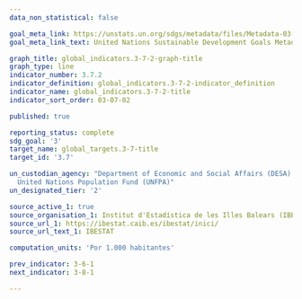 ```yaml
---
data_non_statistical: false

goal_meta_link: https://unstats.un.org/sdgs/metadata/files/Metadata-03-07-02.pdf
goal_meta_link_text: United Nations Sustainable Development Goals Metadata (PDF 90.8 KB)

graph_title: global_indicators.3-7-2-graph-title
graph_type: line
indicator_number: 3.7.2
indicator_definition: global_indicators.3-7-2-indicator_definition
indicator_name: global_indicators.3-7-2-title
indicator_sort_order: 03-07-02

published: true

reporting_status: complete
sdg_goal: '3'
target_name: global_targets.3-7-title
target_id: '3.7'

un_custodian_agency: "Department of Economic and Social Affairs (DESA) Population Division <br>
  United Nations Population Fund (UNFPA)"
un_designated_tier: '2'

source_active_1: true
source_organisation_1: Institut d'Estadística de les Illes Balears (IBESTAT)
source_url_1: https://ibestat.caib.es/ibestat/inici/
source_url_text_1: IBESTAT

computation_units: 'Por 1.000 habitantes'

prev_indicator: 3-6-1
next_indicator: 3-8-1

---
```

